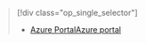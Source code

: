 > [!div class="op_single_selector"]
> * [<span data-ttu-id="27994-101">Azure Portal</span><span class="sxs-lookup"><span data-stu-id="27994-101">Azure portal</span></span>](../articles/storage/common/storage-enable-and-view-metrics.md)
> 
> 


